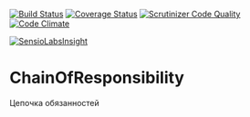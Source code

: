[![Build Status](https://travis-ci.org/Jagepard/PhpDesignPatterns-ChainOfResponsibility.svg?branch=master)](https://travis-ci.org/Jagepard/PhpDesignPatterns-ChainOfResponsibility)
[![Coverage Status](https://coveralls.io/repos/github/Jagepard/PhpDesignPatterns-ChainOfResponsibility/badge.svg?branch=master)](https://coveralls.io/github/Jagepard/PhpDesignPatterns-ChainOfResponsibility?branch=master)
[![Scrutinizer Code Quality](https://scrutinizer-ci.com/g/Jagepard/PhpDesignPatterns-ChainOfResponsibility/badges/quality-score.png?b=master)](https://scrutinizer-ci.com/g/Jagepard/PhpDesignPatterns-ChainOfResponsibility/?branch=master)
[![Code Climate](https://codeclimate.com/github/Jagepard/PhpDesignPatterns-ChainOfResponsibility/badges/gpa.svg)](https://codeclimate.com/github/Jagepard/PhpDesignPatterns-ChainOfResponsibility)

[![SensioLabsInsight](https://insight.sensiolabs.com/projects/1815951b-a237-4eb3-ae03-89efb90f4bcb/big.png)](https://insight.sensiolabs.com/projects/1815951b-a237-4eb3-ae03-89efb90f4bcb)

# ChainOfResponsibility
Цепочка обязанностей
